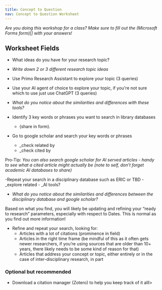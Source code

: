 ```yaml
---
title: Concept to Question
nav: Concept to Question Worksheet
---
```



_Are you doing this workshop for a class? Make sure to fill out the (Microsoft Forms form)[] with your answers!_

## Worksheet Fields

- What ideas do you have for your research topic? 

- _Write down 2 or 3 different research topic ideas_

- Use Primo Research Assistant to explore your topic (3 queries)

- Use your AI agent of choice to explore your topic, if you're not sure which to use just use ChatGPT (3 queries) 

- _What do you notice about the similarities and differences with these tools?_
   
- Identify 3 key words or phrases you want to search in library databases 
	- (share in form).

- Go to google scholar and search your key words or phrases
	- _check related by
	- _check cited by 

Pro-Tip: _You can also search google scholar for AI served articles - handy to see what a cited article might actually be (note to self, don’t forget academic AI databases to share)_

-Repeat your search in a disciplinary database such as ERIC or TBD
	- _explore related
	- _AI tools?

- _What do you notice about the similarities and differences between the disciplinary database and google scholar?_

Based on what you find, you will likely be updating and refining your “ready to research” parameters, especially with respect to Dates. This is normal as you find out more information!

- Refine and repeat your search, looking for:
	- Articles with a lot of citations (prominence in field)
	- Articles in the right time frame (be mindful of this as it often gets newer researchers, if you’re using sources that are older than 10+ years, there likely needs to be some kind of reason for that)
	- Articles that address your concept or topic, either entirely or in the case of inter-disciplinary research, in part 

### Optional but recommended 
- Download a citation manager (Zotero) to help you keep track of it alll>





